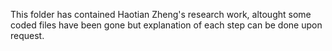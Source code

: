 This folder has contained Haotian Zheng's research work, altought some coded files have been gone but explanation of each step can be done upon request.
